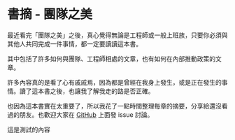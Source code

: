 # 書摘 - 團隊之美

最近看完「團隊之美」之後，真心覺得無論是工程師或一般上班族，只要你必須與其他人共同完成一件事情，都一定要讀讀這本書。

其中包括了許多如何與團隊、工程師相處的文章，也有如何在內部推動政策的文章。

許多內容真的是看了心有戚戚焉，因為都是曾經在我身上發生，或是正在發生的事情。讀了這本書之後，也讓我了解我走的路是否正確。

也因為這本書實在太重要了，所以我花了一點時間整理每章的摘要，分享給還沒看過的朋友。也歡迎大家在 [GitHub](https://github.com/kewang/digest-beautiful-teams) 上面發 issue 討論。

這是測試的內容
